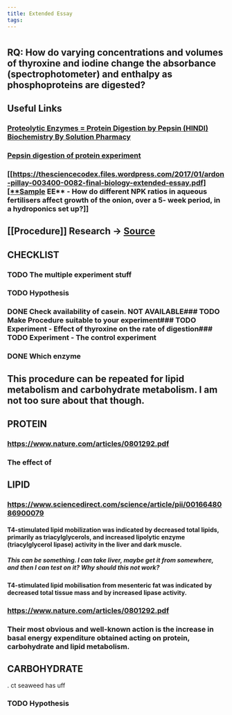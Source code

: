 ```yaml
---
title: Extended Essay
tags:
---
```

#
## **RQ: How do varying concentrations and volumes of thyroxine and iodine change the absorbance (spectrophotometer) and enthalpy as phosphoproteins are digested?**
## Useful Links
### [Proteolytic Enzymes = Protein Digestion by Pepsin (HINDI) Biochemistry By Solution Pharmacy](https://www.youtube.com/watch?v=_BPEuLcR4_I)
### [Pepsin digestion of protein experiment](https://www.youtube.com/watch?v=OgMBQVt0mz4)
### [[https://thesciencecodex.files.wordpress.com/2017/01/ardon-pillay-003400-0082-final-biology-extended-essay.pdf][**Sample EE** - How do different NPK ratios in aqueous fertilisers affect growth of the onion, over a 5- week period, in a hydroponics set up?]]
## [[Procedure]] Research -> [Source](https://user.eng.umd.edu/~nsw/ench485/lab3.htm)
## CHECKLIST
### TODO The multiple experiment stuff
### TODO Hypothesis
### DONE Check availability of casein. **NOT AVAILABLE**### TODO Make Procedure suitable to your experiment### TODO Experiment - Effect of thyroxine on the rate of digestion### TODO Experiment - The control experiment
### DONE Which enzyme
## This procedure can be repeated for lipid metabolism and carbohydrate metabolism. I am not too sure about that though.
## PROTEIN
### https://www.nature.com/articles/0801292.pdf
### The effect of
## LIPID
### https://www.sciencedirect.com/science/article/pii/0016648086900079
#### T4-stimulated lipid mobilization was indicated by decreased total lipids, primarily as triacylglycerols, and increased lipolytic enzyme (triacylglycerol lipase) activity in the liver and dark muscle.
##### This can be something. I can take liver, maybe get it from somewhere, and then I can test on it? Why should this not work?
#### T4-stimulated lipid mobilisation from mesenteric fat was indicated by decreased total tissue mass and by increased lipase activity.
### https://www.nature.com/articles/0801292.pdf
### Their most obvious and well-known action is the increase in basal energy expenditure obtained acting on protein, carbohydrate and lipid metabolism.
## CARBOHYDRATE
.
ct seaweed has
uff
### TODO Hypothesis